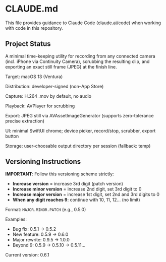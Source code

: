 # CLAUDE.md

This file provides guidance to Claude Code (claude.ai/code) when working with code in this repository.

## Project Status

A minimal time-keeping utility for recording from any connected camera (incl. iPhone via Continuity Camera), scrubbing the resulting clip, and exporting an exact still frame (JPEG) at the finish line.

Target: macOS 13 (Ventura)

Distribution: developer-signed (non–App Store)

Capture: H.264 .mov by default, no audio

Playback: AVPlayer for scrubbing

Export: JPEG still via AVAssetImageGenerator (supports zero-tolerance precise extraction)

UI: minimal SwiftUI chrome; device picker, record/stop, scrubber, export button

Storage: user-choosable output directory per session (fallback: temp)

## Versioning Instructions

**IMPORTANT**: Follow this versioning scheme strictly:

- **Increase version** = increase 3rd digit (patch version)
- **Increase minor version** = increase 2nd digit, set 3rd digit to 0
- **Increase major version** = increase 1st digit, set 2nd and 3rd digits to 0
- **When any digit reaches 9**: continue with 10, 11, 12... (no limit)

Format: `MAJOR.MINOR.PATCH` (e.g., 0.5.0)

Examples:
- Bug fix: 0.5.1 → 0.5.2
- New feature: 0.5.9 → 0.6.0
- Major rewrite: 0.9.5 → 1.0.0
- Beyond 9: 0.5.9 → 0.5.10 → 0.5.11...

Current version: 0.6.1